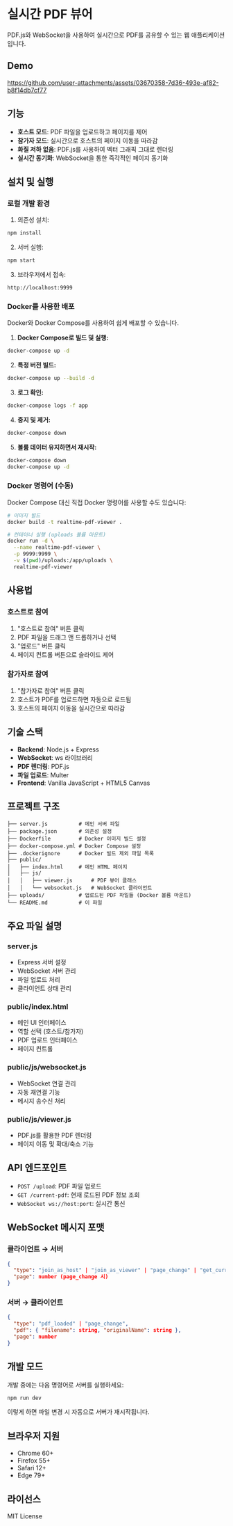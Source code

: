 # 실시간 PDF 뷰어

PDF.js와 WebSocket을 사용하여 실시간으로 PDF를 공유할 수 있는 웹 애플리케이션입니다.

## Demo

https://github.com/user-attachments/assets/03670358-7d36-493e-af82-b8f14db7cf77



## 기능

- **호스트 모드**: PDF 파일을 업로드하고 페이지를 제어
- **참가자 모드**: 실시간으로 호스트의 페이지 이동을 따라감
- **화질 저하 없음**: PDF.js를 사용하여 벡터 그래픽 그대로 렌더링
- **실시간 동기화**: WebSocket을 통한 즉각적인 페이지 동기화

## 설치 및 실행

### 로컬 개발 환경

1. 의존성 설치:
```bash
npm install
```

2. 서버 실행:
```bash
npm start
```

3. 브라우저에서 접속:
```
http://localhost:9999
```

### Docker를 사용한 배포

Docker와 Docker Compose를 사용하여 쉽게 배포할 수 있습니다.

1. **Docker Compose로 빌드 및 실행:**
```bash
docker-compose up -d
```

2. **특정 버전 빌드:**
```bash
docker-compose up --build -d
```

3. **로그 확인:**
```bash
docker-compose logs -f app
```

4. **중지 및 제거:**
```bash
docker-compose down
```

5. **볼륨 데이터 유지하면서 재시작:**
```bash
docker-compose down
docker-compose up -d
```

### Docker 명령어 (수동)

Docker Compose 대신 직접 Docker 명령어를 사용할 수도 있습니다:

```bash
# 이미지 빌드
docker build -t realtime-pdf-viewer .

# 컨테이너 실행 (uploads 볼륨 마운트)
docker run -d \
  --name realtime-pdf-viewer \
  -p 9999:9999 \
  -v $(pwd)/uploads:/app/uploads \
  realtime-pdf-viewer
```

## 사용법

### 호스트로 참여
1. "호스트로 참여" 버튼 클릭
2. PDF 파일을 드래그 앤 드롭하거나 선택
3. "업로드" 버튼 클릭
4. 페이지 컨트롤 버튼으로 슬라이드 제어

### 참가자로 참여
1. "참가자로 참여" 버튼 클릭
2. 호스트가 PDF를 업로드하면 자동으로 로드됨
3. 호스트의 페이지 이동을 실시간으로 따라감

## 기술 스택

- **Backend**: Node.js + Express
- **WebSocket**: ws 라이브러리
- **PDF 렌더링**: PDF.js
- **파일 업로드**: Multer
- **Frontend**: Vanilla JavaScript + HTML5 Canvas

## 프로젝트 구조

```
├── server.js          # 메인 서버 파일
├── package.json       # 의존성 설정
├── Dockerfile         # Docker 이미지 빌드 설정
├── docker-compose.yml # Docker Compose 설정
├── .dockerignore      # Docker 빌드 제외 파일 목록
├── public/
│   ├── index.html     # 메인 HTML 페이지
│   ├── js/
│   │   ├── viewer.js      # PDF 뷰어 클래스
│   │   └── websocket.js   # WebSocket 클라이언트
├── uploads/           # 업로드된 PDF 파일들 (Docker 볼륨 마운트)
└── README.md          # 이 파일
```

## 주요 파일 설명

### server.js
- Express 서버 설정
- WebSocket 서버 관리
- 파일 업로드 처리
- 클라이언트 상태 관리

### public/index.html
- 메인 UI 인터페이스
- 역할 선택 (호스트/참가자)
- PDF 업로드 인터페이스
- 페이지 컨트롤

### public/js/websocket.js
- WebSocket 연결 관리
- 자동 재연결 기능
- 메시지 송수신 처리

### public/js/viewer.js
- PDF.js를 활용한 PDF 렌더링
- 페이지 이동 및 확대/축소 기능

## API 엔드포인트

- `POST /upload`: PDF 파일 업로드
- `GET /current-pdf`: 현재 로드된 PDF 정보 조회
- `WebSocket ws://host:port`: 실시간 통신

## WebSocket 메시지 포맷

### 클라이언트 → 서버
```json
{
  "type": "join_as_host" | "join_as_viewer" | "page_change" | "get_current_state",
  "page": number (page_change 시)
}
```

### 서버 → 클라이언트
```json
{
  "type": "pdf_loaded" | "page_change",
  "pdf": { "filename": string, "originalName": string },
  "page": number
}
```

## 개발 모드

개발 중에는 다음 명령어로 서버를 실행하세요:
```bash
npm run dev
```

이렇게 하면 파일 변경 시 자동으로 서버가 재시작됩니다.

## 브라우저 지원

- Chrome 60+
- Firefox 55+
- Safari 12+
- Edge 79+

## 라이선스

MIT License
